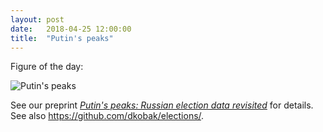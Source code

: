 ```yaml
---
layout: post
date:   2018-04-25 12:00:00
title:  "Putin's peaks"
---
```


Figure of the day:

![Putin's peaks](/img/putin-peaks.png)

See our preprint *[Putin's peaks: Russian election data revisited](https://arxiv.org/abs/1804.09495)* for details.
See also <https://github.com/dkobak/elections/>.
